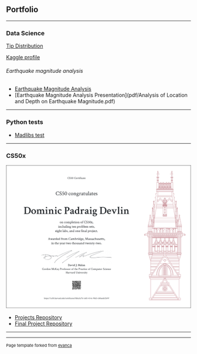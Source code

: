 ## Portfolio

---

### Data Science 

[Tip Distribution](notebooks/pandas_first.html)

[Kaggle profile](https://www.kaggle.com/dominicdevlin)

###### Earthquake magnitude analysis

- [Earthquake Magnitude Analysis](notebooks/earthquake.html)
- [Earthquake Magnitude Analysis Presentation](pdf/Analysis of Location and Depth on Earthquake Magnitude.pdf)


---

### Python tests

- [Madlibs test](/madlibs.md)


---

### CS50x

<img src="images/CS50x.png"/>

- [Projects Repository](https://github.com/Arch-Devlin/CS50x)
- [Final Project Repository](https://github.com/Arch-Devlin/CS50x_Final_Project)

---




---
<p style="font-size:11px">Page template forked from <a href="https://github.com/evanca/quick-portfolio">evanca</a></p>
<!-- Remove above link if you don't want to attibute -->
